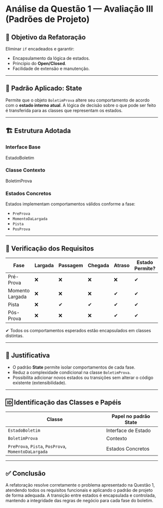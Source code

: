 
# Análise da Questão 1 — Avaliação III (Padrões de Projeto)

## 🎯 Objetivo da Refatoração
Eliminar `if` encadeados e garantir:
- Encapsulamento da lógica de estados.
- Princípio do **Open/Closed**.
- Facilidade de extensão e manutenção.

---

## 🎯 Padrão Aplicado: **State**
Permite que o objeto `BoletimProva` altere seu comportamento de acordo com o **estado interno atual**. A lógica de decisão sobre o que pode ser feito é transferida para as classes que representam os estados.

---

## 🏗️ Estrutura Adotada

### Interface Base
EstadoBoletim
 
### Classe Contexto
BoletimProva 

### Estados Concretos
Estados implementam comportamentos válidos conforme a fase:
- `PreProva`
- `MomentoDaLargada`
- `Pista`
- `PosProva`

---

## 🧪 Verificação dos Requisitos

| Fase             | Largada | Passagem | Chegada | Atraso | Estado Permite? |
|------------------|---------|----------|---------|--------|-----------------|
| Pré-Prova        | ❌      | ❌       | ❌      | ❌     | ✔               |
| Momento Largada  | ❌      | ❌       | ❌      | ✔      | ✔               |
| Pista            | ❌      | ✔        | ✔      | ✔     | ✔               |
| Pós-Prova        | ❌      | ❌       | ❌      | ✔      | ✔               |

✔ Todos os comportamentos esperados estão encapsulados em classes distintas.

---

## 🧠 Justificativa
- O padrão **State** permite isolar comportamentos de cada fase.
- Reduz a complexidade condicional na classe `BoletimProva`.
- Possibilita adicionar novos estados ou transições sem alterar o código existente (extensibilidade).

---

## 🆔 Identificação das Classes e Papéis

| Classe                  | Papel no padrão State       |
|-------------------------|-----------------------------|
| `EstadoBoletim`         | Interface de Estado         |
| `BoletimProva`          | Contexto                    |
| `PreProva`, `Pista`, `PosProva`, `MomentoDaLargada` | Estados Concretos |

---

## ✅ Conclusão
A refatoração resolve corretamente o problema apresentado na Questão 1, atendendo todos os requisitos funcionais e aplicando o padrão de projeto de forma adequada. A transição entre estados é encapsulada e controlada, mantendo a integridade das regras de negócio para cada fase do boletim.
